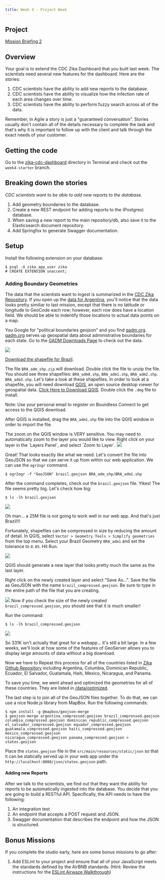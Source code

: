 ```yaml
---
title: Week 4 - Project Week
---
```


## Project

[Mission Briefing 2](../../materials/week04/zika_mission_briefing-mission_2.pdf)

## Overview

Your goal is to extend the CDC Zika Dashboard that you built last week. The scientists need several new features for the dashboard. Here are the stories:

1. CDC scientists have the ability to add new reports to the database.
2. CDC scientists have the  ability to visualize how the infection rate of each area changes over time.
3. CDC scientists have the ability to perform fuzzy search across all of the data.

<aside class="aside-note" markdown="1">
Remember, in Agile a story is just a "guaranteed conversation". Stories usually don't contain all of the details necessary to complete the task and that's why it is important to follow up with the client and talk through the exact needs of your customer.
</aside>

## Getting the code

Go to the [zika-cdc-dashboard](https://gitlab.com/LaunchCodeTraining/zika-cdc-dashboard) directory in Terminal and check out the `week4-starter` branch.

## Breaking down the stories

*CDC scientists want to be able to add new reports to the database.*

1. Add geometry boundaries to the database.
2. Create a new REST endpoint for adding reports to the (Postgres) database.
3. When saving a new report to the main repository/db, also save it to the Elasticsearch document repository.
4. Add Springfox to generate Swagger documentation.

## Setup

Install the following extension on your database:

```nohighlight
$ psql -U zika_app_user zika
# CREATE EXTENSION unaccent;
```

### Adding Boundary Geometries

The data that the scientists want to ingest is summarized in the [CDC Zika Repository](https://github.com/cdcepi/zika). If you open up the [data for Argentina](https://github.com/cdcepi/zika/blob/master/Argentina/Surveillance_Bulletin/data/Surveillance_Bulletin_01_2017-01-12.csv), you'll notice that the data looks pretty similiar to last mission, except that there is no latitude or longitude to GeoCode each row; however, each row does have a location field. We should be able to indentify those locations to actual data points on a map.

You Google for "political boundaries geojson" and you find [gadm.org](http://www.gadm.org/). [gadm.org](http://www.gadm.org/country) serves up geospatial data about administrative boundaries for each state. Go to the [GADM Downloads Page](http://www.gadm.org/country) to check out the data. 

<img src="../../materials/week04/GADM_download_page.png"></img>

[Download the shapefile for Brazil](http://biogeo.ucdavis.edu/data/gadm2.8/shp/BRA_adm_shp.zip).

The file `BRA_adm_shp.zip` will download. Double click the file to unzip the file. You should see three shapefiles: `BRA_adm0.shp`, `BRA_adm1.shp`, `BRA_adm2.shp`. `BRA_adm3.shp`. Let's take a look at these shapefiles. In order to look at a shapefile, you will need download [QGIS](https://qgis.org/en/site/), an open source desktop viewer for geospatial data. [Click Here to Download QGIS](https://connect.boundlessgeo.com/Downloads). Double click the `.dmg` file to install.

<aside class="aside-note" markdown="1">
  Note: Use your personal email to register on Boundless Connect to get access to the QGIS download.
</aside>

After QGIS is installed, drag the `BRA_adm1.shp` file into the QGIS window in order to import the file. 

<aside class="aside-note" markdown="1">
  The zoom on the QGIS window is VERY sensitive. You may need to automatically zoom to the layer you would like to view. Right click on your layer in the `Layers Panel`, and select `Zoom to Layer`.
  <img src="../../materials/week04/QGIS_zoom_to_layer.png"></img>
</aside>

Great! That looks exactly like what we need. Let's convert the file into GeoJSON so that we can serve it up from within our web application. We can use the `ogr2ogr` command.

```nohighlight
$ ogr2ogr -f "GeoJSON" brazil.geojson BRA_adm_shp/BRA_adm1.shp
```

After the command completes, check out the `brazil.geojson` file. Yikes! The file seems pretty big. Let's check how big:

```nohighlight
$ ls -lh brazil.geojson
```

<img src="../../materials/week04/CLI_check_file_size.png"></img>

Oh man... a 25M file is not going to work well in our web app. And that's just Brazil!!! 

Fortunately, shapefiles can be compressed in size by reducing the amount of detail. In QGIS, select `Vector > Geometry Tools > Simplify geometries` from the top menu. Select your Brazil Geometry `BRA_adm1` and set the tolerance to `0.05`. Hit Run.

<img src="../../materials/week04/QGIS_simplify_geometries.png"></img>

QGIS should generate a new layer that looks pretty much the same as the last layer.

Right click on the newly created layer and select "Save As...". Save the file as GeoJSON with the name `brazil_compressed.geojson`. Be sure to type in the entire path of the file that you are creating.

<img src="../../materials/week04/QGIS_save_as.png"></img>
Now if you check the size of the newly created `brazil_compressed.geojson`, you should see that it is much smaller!

Run the command:

```nohighlight
$ ls -lh brazil_compressed.geojson
```

<img src="../../materials/week04/CLI_check_compressed_file_size.png"></img>

<aside class="aside-note" markdown="1">
  So 331K isn't actually that great for a webapp... it's still a bit large. In a few weeks, we'll look at how some of the features of GeoServer allows you to display large amounts of data without a big download. 
</aside>

Now we have to Repeat this process for all of the countries listed in [Zika Github Repository](https://github.com/cdcepi/zika) including Argentina, Columbia, Dominican Republic, Ecuador, El Salvador, Guatamala, Haiti, Mexico, Nicaragua, and Panama.

To save you time, we went ahead and optimized the geometries for all of these countries. They are listed in [/data/optimized](https://gitlab.com/LaunchCodeTraining/zika-cdc-dashboard/tree/week2-starter).

The last step is to join all of the GeoJSON files together. To do that, we can use a nice Node.js library from MapBox. Run the following commands:

```nohighlight
$ npm install -g @mapbox/geojson-merge
$ geojson-merge argentina_compressed.geojson brazil_compressed.geojson columbia_compressed.geojson dominican_republic_compressed.geojson el_salvador_compressed.geojson equador_compressed.geojson guatamala_compressed.geojson haiti_compressed.geojson mexico_compressed.geojson
nicaragua_compressed.geojson panama_compressed.geojson > states.geojson
```

Place the `states.geojson` file in the `src/main/resources/static/json` so that it can be statically served up in your web app under the `http://localhost:8080/json/states.geojson` path.

#### Adding new Reports

After we talk to the scientists, we find out that they want the ability for reports to be automatically ingested into the database. You decide that you are going to build a RESTful API. Specifically, the API needs to have the following:
1. An integration test
2. An endpoint that accepts a POST request and JSON.
3. Swagger documentation that describes the endpoint and how the JSON is structured.

## Bonus Missions

If you complete the studio early, here are some bonus missions to go after:
1. Add ESLint to your project and ensure that all of your JavaScript meets the standards defined by the AirBNB standards. (Hint: Review the instructions for the [ESLint Airwaze Walkthrough](../../walkthroughs/eslint-airwaze))
